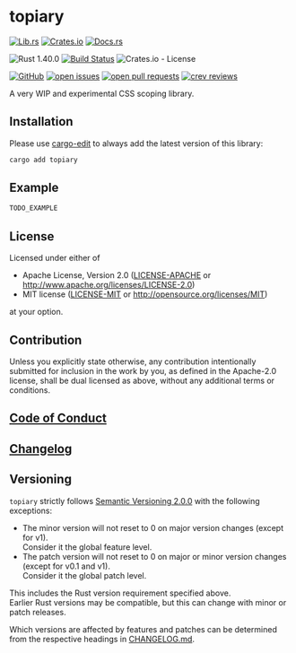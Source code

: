 # topiary

[![Lib.rs](https://img.shields.io/badge/Lib.rs-*-84f)](https://lib.rs/crates/topiary)
[![Crates.io](https://img.shields.io/crates/v/topiary)](https://crates.io/crates/topiary)
[![Docs.rs](https://docs.rs/topiary/badge.svg)](https://docs.rs/crates/topiary)

![Rust 1.40.0](https://img.shields.io/static/v1?logo=Rust&label=&message=1.40.0&color=grey)
[![Build Status](https://travis-ci.com/Tamschi/topiary.svg?branch=develop)](https://travis-ci.com/Tamschi/topiary/branches)
![Crates.io - License](https://img.shields.io/crates/l/topiary/0.0.1)

[![GitHub](https://img.shields.io/static/v1?logo=GitHub&label=&message=%20&color=grey)](https://github.com/Tamschi/topiary)
[![open issues](https://img.shields.io/github/issues-raw/Tamschi/topiary)](https://github.com/Tamschi/topiary/issues)
[![open pull requests](https://img.shields.io/github/issues-pr-raw/Tamschi/topiary)](https://github.com/Tamschi/topiary/pulls)
[![crev reviews](https://web.crev.dev/rust-reviews/badge/crev_count/topiary.svg)](https://web.crev.dev/rust-reviews/crate/topiary/)

A very WIP and experimental CSS scoping library.

## Installation

Please use [cargo-edit](https://crates.io/crates/cargo-edit) to always add the latest version of this library:

```cmd
cargo add topiary
```

## Example

```rust
TODO_EXAMPLE
```

## License

Licensed under either of

* Apache License, Version 2.0
   ([LICENSE-APACHE](LICENSE-APACHE) or <http://www.apache.org/licenses/LICENSE-2.0>)
* MIT license
   ([LICENSE-MIT](LICENSE-MIT) or <http://opensource.org/licenses/MIT>)

at your option.

## Contribution

Unless you explicitly state otherwise, any contribution intentionally submitted
for inclusion in the work by you, as defined in the Apache-2.0 license, shall be
dual licensed as above, without any additional terms or conditions.

## [Code of Conduct](CODE_OF_CONDUCT.md)

## [Changelog](CHANGELOG.md)

## Versioning

`topiary` strictly follows [Semantic Versioning 2.0.0](https://semver.org/spec/v2.0.0.html) with the following exceptions:

* The minor version will not reset to 0 on major version changes (except for v1).  
Consider it the global feature level.
* The patch version will not reset to 0 on major or minor version changes (except for v0.1 and v1).  
Consider it the global patch level.

This includes the Rust version requirement specified above.  
Earlier Rust versions may be compatible, but this can change with minor or patch releases.

Which versions are affected by features and patches can be determined from the respective headings in [CHANGELOG.md](CHANGELOG.md).
